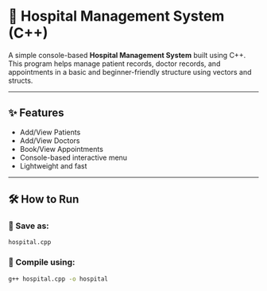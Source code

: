 # 🏥 Hospital Management System (C++)

A simple console-based **Hospital Management System** built using C++. This program helps manage patient records, doctor records, and appointments in a basic and beginner-friendly structure using vectors and structs.

---

## ✨ Features

- Add/View Patients
- Add/View Doctors
- Book/View Appointments
- Console-based interactive menu
- Lightweight and fast

---

## 🛠 How to Run

### 💾 Save as:
`hospital.cpp`

### 🧱 Compile using:
```bash
g++ hospital.cpp -o hospital
